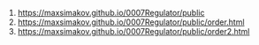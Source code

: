 1. <https://maxsimakov.github.io/0007Regulator/public>
1. <https://maxsimakov.github.io/0007Regulator/public/order.html>
1. <https://maxsimakov.github.io/0007Regulator/public/order2.html>
 
